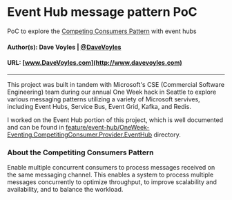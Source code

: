 # Event Hub message pattern PoC
PoC to explore the [Competing Consumers Pattern](https://docs.microsoft.com/en-us/azure/architecture/patterns/competing-consumers) with event hubs

#### Author(s): Dave Voyles | [@DaveVoyles](http://www.twitter.com/DaveVoyles)
#### URL: [www.DaveVoyles.com](http://www.davevoyles.com)

-----
This project was built in tandem with Microsoft's CSE (Commercial Software Engineering) team during our annual One Week hack in Seattle
to explore various messaging patterns utilizing a variety of 
Microsoft servives, including Event Hubs, Service Bus, Event Grid, Kafka, and Redis.

I worked on the Event Hub portion of this project, which is well documented and can be found in [feature/event-hub/OneWeek-Eventing.CompetitingConsumer.Provider.EventHub](https://github.com/DaveVoyles/eventhub-message-pattern-poc/tree/feature/event-hub/OneWeek-Eventing.CompetitingConsumer.Provider.EventHub)
directory.

### About the Competiting Consumers Pattern
Enable multiple concurrent consumers to process messages received on the same messaging channel. This enables a system to process multiple messages concurrently to optimize throughput, to improve scalability and availability, and to balance the workload.
